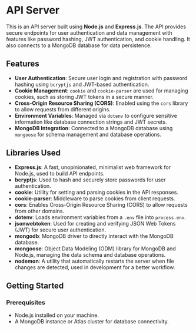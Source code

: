 # API Server

This is an API server built using **Node.js** and **Express.js**. The API provides secure endpoints for user authentication and data management with features like password hashing, JWT authentication, and cookie handling. It also connects to a MongoDB database for data persistence.

## Features

- **User Authentication**: Secure user login and registration with password hashing using `bcryptjs` and JWT-based authentication.
- **Cookie Management**: `cookie` and `cookie-parser` are used for managing cookies, such as storing JWT tokens in a secure manner.
- **Cross-Origin Resource Sharing (CORS)**: Enabled using the `cors` library to allow requests from different origins.
- **Environment Variables**: Managed via `dotenv` to configure sensitive information like database connection strings and JWT secrets.
- **MongoDB Integration**: Connected to a MongoDB database using `mongoose` for schema management and database operations.

## Libraries Used

- **Express.js**: A fast, unopinionated, minimalist web framework for Node.js, used to build API endpoints.
- **bcryptjs**: Used to hash and securely store passwords for user authentication.
- **cookie**: Utility for setting and parsing cookies in the API responses.
- **cookie-parser**: Middleware to parse cookies from client requests.
- **cors**: Enables Cross-Origin Resource Sharing (CORS) to allow requests from other domains.
- **dotenv**: Loads environment variables from a `.env` file into `process.env`.
- **jsonwebtoken**: Used for creating and verifying JSON Web Tokens (JWT) for secure user authentication.
- **mongodb**: MongoDB driver to directly interact with the MongoDB database.
- **mongoose**: Object Data Modeling (ODM) library for MongoDB and Node.js, managing the data schema and database operations.
- **nodemon**: A utility that automatically restarts the server when file changes are detected, used in development for a better workflow.

## Getting Started

### Prerequisites

- Node.js installed on your machine.
- A MongoDB instance or Atlas cluster for database connectivity.
